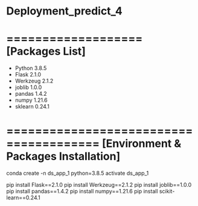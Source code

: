 # Deployment_predict_4

===================
[Packages List]
===================
- Python   3.8.5
- Flask    2.1.0
- Werkzeug 2.1.2
- joblib   1.0.0
- pandas   1.4.2
- numpy    1.21.6
- sklearn  0.24.1

=======================================
[Environment & Packages Installation]
=======================================

conda create -n ds_app_1 python=3.8.5
activate ds_app_1

pip install Flask==2.1.0
pip install Werkzeug==2.1.2
pip install joblib==1.0.0
pip install pandas==1.4.2
pip install numpy==1.21.6
pip install scikit-learn==0.24.1

